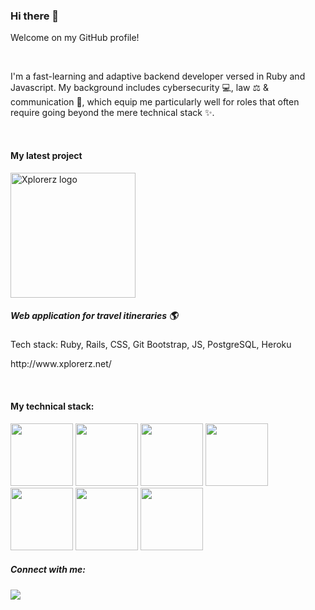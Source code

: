 ### Hi there 👋

Welcome on my GitHub profile!

<br>

<p>I'm a fast-learning and adaptive backend developer versed in Ruby and Javascript. My background includes cybersecurity 💻, law ⚖️ & communication 💬, which equip me particularly well for roles that often require going beyond the mere technical stack ✨.</p>

<br>

<h4>My latest project</h4>
<img src="http://www.xplorerz.net/assets/logo-0278308ed02368f44b0a0781d220632f3e181e4a039a518aedd1405337918326.png" alt="Xplorerz logo" width="200px">
<h5>Web application for travel itineraries 🌎</h5>
<p>Tech stack: Ruby, Rails, CSS, Git Bootstrap, JS, PostgreSQL, Heroku</p>
<p>http://www.xplorerz.net/</p>

<br>
<h4>My technical stack:</h4> 
<img src="https://upload.wikimedia.org/wikipedia/commons/thumb/7/73/Ruby_logo.svg/1024px-Ruby_logo.svg.png" height = "100px">
<img src="https://upload.wikimedia.org/wikipedia/commons/thumb/9/99/Unofficial_JavaScript_logo_2.svg/2048px-Unofficial_JavaScript_logo_2.svg.png" height = "100px">
<img src="https://upload.wikimedia.org/wikipedia/commons/thumb/6/62/Ruby_On_Rails_Logo.svg/1200px-Ruby_On_Rails_Logo.svg.png" height = "100px">
<img src="https://upload.wikimedia.org/wikipedia/commons/thumb/e/e0/Git-logo.svg/1280px-Git-logo.svg.png" height = "100px">
<img src="https://www.sistemasumgcoban.com/wp-content/uploads/2018/05/postgresql-logo.png" height = "100px">
<img src="https://upload.wikimedia.org/wikipedia/commons/thumb/7/73/Ruby_logo.svg/1024px-Ruby_logo.svg.png" height = "100px">
<img src="https://upload.wikimedia.org/wikipedia/commons/thumb/7/73/Ruby_logo.svg/1024px-Ruby_logo.svg.png" height = "100px">

<br>

<h5>Connect with me:</h5>
<a href="https://www.linkedin.com/in/sara-kahankova/"><img src="https://cdn-icons-png.flaticon.com/512/174/174857.png"></a>

<!--
**kahinek1999/kahinek1999** is a ✨ _special_ ✨ repository because its `README.md` (this file) appears on your GitHub profile.

Here are some ideas to get you started:

- 🔭 I’m currently working on ...
- 🌱 I’m currently learning ...
- 👯 I’m looking to collaborate on ...
- 🤔 I’m looking for help with ...
- 💬 Ask me about ...
- 📫 How to reach me: ...
- 😄 Pronouns: ...
- ⚡ Fun fact: ...
-->
